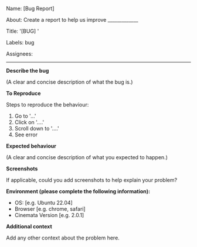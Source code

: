 Name: [Bug Report]

About: Create a report to help us improve _____________

Title: '[BUG] '

Labels: bug

Assignees: 

---

**Describe the bug**

(A clear and concise description of what the bug is.)

**To Reproduce**

Steps to reproduce the behaviour:

1. Go to '...'
2. Click on '....'
3. Scroll down to '....'
4. See error

**Expected behaviour**

(A clear and concise description of what you expected to happen.)

**Screenshots**

If applicable, could you add screenshots to help explain your problem?

**Environment (please complete the following information):**

 - OS: [e.g. Ubuntu 22.04]
 - Browser [e.g. chrome, safari]
 - Cinemata Version [e.g. 2.0.1]

**Additional context**

Add any other context about the problem here.
